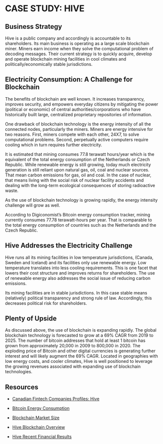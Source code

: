 # CASE STUDY:  HIVE

## Business Strategy

Hive is a public company and accordingly is accountable to its shareholders.   Its main business is operating as a large scale blockchain miner.   Miners earn income when they solve the computational problem of decoding messages. Their current strategy is to quickly acquire, develop and operate blockchain mining facilities in cool climates and politically/economically stable jurisdictions.


## Electricity Consumption:  A Challenge for Blockchain

The benefits of blockchain are well known.   It increases transparency, improves security, and empowers everyday citizens by mitigating the power (political or economic) of central authorities/corporations who have historically built large, centralized proprietary repositories of information. 

One drawback of blockchain technology is the energy intensity of all the connected nodes, particularly the miners.   Miners are energy intensive for two reasons.   First, miners compete with each other, 24X7, to solve computational problems.   Second, perpetually active computers require cooling which in turn requires further electricity.  

It is estimated that mining consumes 77.8 terawatt hours/year which is the equivalent of the total energy consumption of the Netherlands or Czech Republic.   While renewable energy is still growing, today much electricity generation is still reliant upon natural gas, oil, coal and nuclear sources.    That mean carbon emissions for gas, oil and coal.  In the case of nuclear, that means living with the social risk of nuclear facility accidents and dealing with the long-term ecological consequences of storing radioactive waste.

As the use of blockchain technology is growing rapidly, the energy intensity challenge will grow as well.

According to Digiconomist’s Bitcoin energy consumption tracker, mining currently consumes 77.78 terawatt-hours per year. That is comparable to the total energy consumption of countries such as the Netherlands and the Czech Republic.


## Hive Addresses the Electricity Challenge

Hive runs all its mining facilities in low temperature jurisdictions, (Canada, Sweden and Iceland) and its facilities only use renewable energy.   Low temperature translates into less cooling requirements.   This is one facet that lowers their cost structure and improves returns for shareholders.   The use of renewable energy also addresses the social issue of reducing carbon emissions.

Its mining facilities are in stable jurisdictions.   In this case stable means (relatively) political transparency and strong rule of law.    Accordingly, this decreases political risk for shareholders.


## Plenty of Upside

As discussed above, the use of blockchain is expanding rapidly.   The global blockchain technology is forecasted to grow at a 69% CAGR from 2019 to 2025.   The number of bitcoin addresses that hold at least 1 bitcoin has grown from approximately 20,000 in 2009 to 800,000 in 2020.    The exploding price of Bitcoin and other digital currencies is generating further interest and will likely augment the 69% CAGR.  Located in geographies with low energy costs, and cooler climates, Hive is well positioned to leverage the growing revenues associated with expanding use of blockchain technologies.   


## Resources

* [Canadian Fintech Companies Profiles: Hive](https://www.ivey.uwo.ca/scotiabank-digital-banking-lab/canada-fintech/blockchain-crypto/hive/)

* [Bitcoin Energy Consumption](https://cointelegraph.com/news/is-bitcoin-a-waste-of-energy-pros-and-cons-about-bitcoin-mining)

* [Blockchain Market Size](https://www.grandviewresearch.com/industry-analysis/blockchain-technology-market#:~:text=The%20global%20blockchain%20technology%20market%20size%20was%20estimated%20at%20USD,USD%203.84%20billion%20in%202020.&text=The%20global%20blockchain%20technology%20market%20is%20expected%20to%20witness%20a,USD%2057.64%20billion%20by%202025.)

* [Hive Blockchain Overview](https://www.hiveblockchain.com/investors/presentation/)

* [Hive Recent Financial Results](Q2_F2021_Webcast_Presentation-_FINAL.pdf (hiveblockchain.com))

